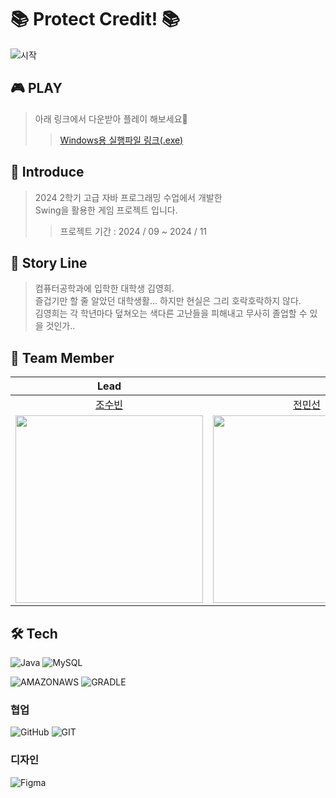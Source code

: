 # 📚 Protect Credit! 📚

![시작](https://github.com/user-attachments/assets/9be43f99-1970-4e9f-93b7-2ad41a6246f9)

## 🎮 PLAY

> 아래 링크에서 다운받아 플레이 해보세요🌟</br>
> > [Windows용 실행파일 링크(.exe)](https://github.com/s0obang/APJ_protectCredit/releases)

## 📖 Introduce

> 2024 2학기 고급 자바 프로그래밍 수업에서 개발한 <br>
> Swing을 활용한 게임 프로젝트 입니다. </br>
> > 프로젝트 기간 : 2024 / 09 ~ 2024 / 11

## 📓 Story Line

> 컴퓨터공학과에 입학한 대학생 김영희. <br>
> 즐겁기만 할 줄 알았던 대학생활... 하지만 현실은 그리 호락호락하지 않다.<br>
> 김영희는 각 학년마다 덮쳐오는 색다른 고난들을 피해내고 무사히 졸업할 수 있을 것인가..<br>

## 📒 Team Member

|                                  Lead                                   |                                                                          |                                                                             |                                                                           |                                                                                
|:-----------------------------------------------------------------------:|:------------------------------------------------------------------------:|:---------------------------------------------------------------------------:|:-------------------------------------------------------------------------:|
|                    [조수빈](https://github.com/s0obang)                    |                    [전민선](https://github.com/mminnn28)                    |                    [김채연](https://github.com/chaeyeon089)                    |                    [김주영](https://github.com/wndud5245)                    |                                         
| <img src="https://avatars.githubusercontent.com/s0obang" width="300" /> | <img src="https://avatars.githubusercontent.com/mminnn28" width="300" /> | <img src="https://avatars.githubusercontent.com/chaeyeon089" width="300" /> | <img src="https://avatars.githubusercontent.com/wndud5245" width="300" /> |

## 🛠️ Tech

![Java](https://img.shields.io/badge/java-007396?style=for-the-badge&logo=java&logoColor=white)
![MySQL](https://img.shields.io/badge/mysql-4479A1.svg?style=for-the-badge&logo=mysql&logoColor=white)

![AMAZONAWS](https://img.shields.io/badge/amazonaws-232F3E?style=for-the-badge&logo=amazonaws&logoColor=white)
![GRADLE](https://img.shields.io/badge/gradle-02303A?style=for-the-badge&logo=gradle&logoColor=white")

### 협업

![GitHub](https://img.shields.io/badge/github-%23121011.svg?style=for-the-badge&logo=github&logoColor=white)
![GIT](https://img.shields.io/badge/git-F05032?style=for-the-badge&logo=git&logoColor=white)

### 디자인

![Figma](https://img.shields.io/badge/figma-%23F24E1E.svg?style=for-the-badge&logo=figma&logoColor=white)
